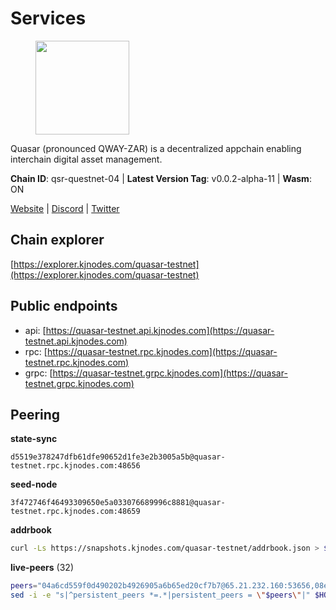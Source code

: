# Services

<figure><img src="https://raw.githubusercontent.com/kj89/testnet_manuals/main/pingpub/logos/quasar.png" width="150" alt=""><figcaption></figcaption></figure>

Quasar (pronounced QWAY-ZAR) is a decentralized  appchain enabling interchain digital asset management.

**Chain ID**: qsr-questnet-04 | **Latest Version Tag**: v0.0.2-alpha-11 | **Wasm**: ON

[Website](https://www.quasar.fi) | [Discord](https://discord.gg/quasarfi) | [Twitter](https://twitter.com/QuasarFi)




## Chain explorer
[https://explorer.kjnodes.com/quasar-testnet](https://explorer.kjnodes.com/quasar-testnet)

## Public endpoints

* api: [https://quasar-testnet.api.kjnodes.com](https://quasar-testnet.api.kjnodes.com)
* rpc: [https://quasar-testnet.rpc.kjnodes.com](https://quasar-testnet.rpc.kjnodes.com)
* grpc: [https://quasar-testnet.grpc.kjnodes.com](https://quasar-testnet.grpc.kjnodes.com)

## Peering

**state-sync**

```text
d5519e378247dfb61dfe90652d1fe3e2b3005a5b@quasar-testnet.rpc.kjnodes.com:48656
```

**seed-node**

```text
3f472746f46493309650e5a033076689996c8881@quasar-testnet.rpc.kjnodes.com:48659
```

**addrbook**
```bash
curl -Ls https://snapshots.kjnodes.com/quasar-testnet/addrbook.json > $HOME/.quasarnode/config/addrbook.json
```

**live-peers** (32)
```bash
peers="04a6cd559f0d490202b4926905a6b65ed20cf7b7@65.21.232.160:53656,08e7f2b6dcb630cb53b907018d7e9916922ecb21@137.184.160.32:2686,136589c157a21094c976f67bcb76bc6327c58b93@65.108.97.58:2686,fa76aa585cbe520508edb02ec627667128bf928c@65.109.117.23:48656,8964b8b854d21c72821cbe704daf463aea1f5327@167.172.73.246:53656,fdc1babb7ad4d97a911d32b0545220c8ceca57a8@128.199.8.206:53656,949b3f703062a56106ae64db50c828c20bf460f3@95.216.220.183:48656,57e32fc17c16f0bb16110cbfc043738d3b4ad5c6@138.201.91.105:48656,c49a1bb49ac30163fc879efaf08b76c2e46d0c16@210.75.253.161:26656,b2bf4609b1b736ff2e28521dbf0977f768d58a32@61.220.197.176:48656,79da889f34e249c017092d22e5da27ce615eebe3@188.34.178.190:48656,9ad3b058f1dd84a87102ada4471343dea4f40ed6@188.34.178.184:48656,f8f5cf44fc2e574fede651f51c87f153df49b876@95.217.212.233:48656,3955ca59db742538e6198209b464f29a2f3485ea@95.217.211.135:48656,6df8c9f71a8543f83368cfd30bef5332c3ac28c7@146.190.35.147:53656,47ced1ad4be0c7953085f69ff5a351187cd0aabe@161.97.92.139:53656,b35f3493df8c3be232fe75ef7f4d0cb9d0f59668@65.109.70.23:18256,99876203eb2f455eaf99fa80f4cf95c94c0bd600@5.161.86.216:48656,45242cf33bdebea72f1ef173a0df69bec7640a1e@173.249.50.126:48656,84762cde38156b2c2b03f7065ef1305fe5061210@195.201.237.188:48656,b8c9bde24b0f012a83bd0c5bb6b1a93d4d652fcf@95.216.159.0:48656,c7e5e8976f24099dd2fa82de172388144ea0ec7c@85.10.199.157:48656,1c5dd597b2edd6f16d659c5273de1fbc3c3d0e3f@116.202.227.117:48656,796a79aee66959005dfe99bf41bc3f8a20186f12@65.109.9.255:48656,7c6bc7f805be6e84c6cf7030896ed3b0f4aaa635@95.217.217.253:48656,c77145d485d62fb8ee5fa987dcf66726f8741bb3@46.0.203.78:23636,91e0c99770db7b8cf7e6e3f8685f0eb5c65cdc04@161.97.160.209:26656,b1197bd0946b3d2d462fcc7548a79e87101d2389@65.108.141.109:38656,966acc999443bae0857604a9fce426b5e09a7409@65.108.105.48:18256,d5519e378247dfb61dfe90652d1fe3e2b3005a5b@65.109.68.190:48656,23998555a8cdde840f04c0a0728435e7e72f5bbd@65.109.4.229:29656,2c1e9f7f0ca923172052139b20b75b877a4fbcf9@43.155.109.94:26656"
sed -i -e "s|^persistent_peers *=.*|persistent_peers = \"$peers\"|" $HOME/.quasarnode/config/config.toml
```
